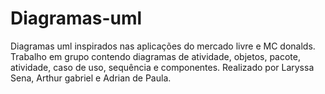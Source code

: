 # Diagramas-uml
Diagramas uml inspirados nas aplicações do mercado livre e MC donalds.
Trabalho em grupo contendo diagramas de atividade, objetos, pacote, atividade, caso de uso, sequência e componentes.
Realizado por Laryssa Sena, Arthur gabriel e Adrian de Paula.
